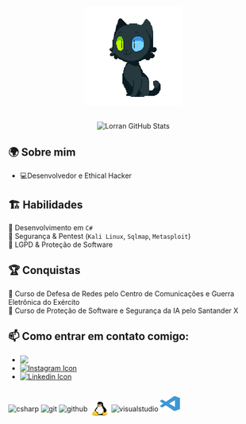 <div align="center">  
<img src="https://github.com/lorran2609/lorran2609/raw/main/3frd.gif"/>
</div>

##

<div align="center">  
  <img width="49%" height="195px" src="https://github-readme-stats.vercel.app/api?username=lorran2609&show_icons=true&count_private=true&hide_border=true&title_color=4169E1&icon_color=4169E1&text_color=c9d1d9&bg_color=0d1117&count_private=true&stars=42&repos=67" alt="Lorran GitHub Stats"/> 
</div>

## 🌍 **Sobre mim**  
- 💻Desenvolvedor e Ethical Hacker 

## 🏗️ **Habilidades**  
🔹 Desenvolvimento em `C#`  
🔹 Segurança & Pentest (`Kali Linux`, `Sqlmap`, `Metasploit`)  
🔹 LGPD & Proteção de Software

## 🏆 **Conquistas**
🏅 Curso de Defesa de Redes pelo Centro de Comunicações e Guerra Eletrônica do Exército  
🏅 Curso de Proteção de Software e Segurança da IA pelo Santander X  

## 📫 **Como entrar em contato comigo:** </h3>
  <ul>
    <li><a href="https://api.whatsapp.com/send?phone=5528999142609" style="color: white;">
      <img src="https://img.shields.io/badge/WhatsApp-25D366?style=for-the-badge&logo=whatsapp&logoColor=white" alt="Whatsapp Icon"/>
      </a></li>
    <li><a href="https://www.instagram.com/lorrangm/">
      <img src="https://img.shields.io/badge/Instagram-E4405F?style=for-the-badge&logo=instagram&logoColor=white" alt="Instagram Icon"/></a></li>
    <li><a href="https://br.linkedin.com/in/lorran-gomes-moreira-1429b0332">
      <img src="https://img.shields.io/badge/LinkedIn-0077B5?style=for-the-badge&logo=linkedin&logoColor=white" alt="Linkedin Icon"/></a></li>
  </ul>
   <div style="display: inline-block"><br>
    <img align="center" height="30" width="40" alt="csharp" src="https://cdn.jsdelivr.net/gh/devicons/devicon/icons/csharp/csharp-original.svg"></img>
    <img align="center" height="30" width="40" alt="git" src="https://cdn.jsdelivr.net/gh/devicons/devicon/icons/git/git-original.svg"></img>
    <img align="center" height="30" width="40" alt="github" src="https://cdn.jsdelivr.net/gh/devicons/devicon/icons/github/github-original.svg"></img>
    <img align="center" height="30" width="40" alt="linux" src="https://github.com/devicons/devicon/blob/v2.16.0/icons/linux/linux-original.svg"></img>
    <img align="center" height="30" width="40" alt="visualstudio" src="https://cdn.jsdelivr.net/gh/devicons/devicon/icons/visualstudio/visualstudio-plain.svg"></img>
    <img aling="center" height="30" width="40" alt="vscode" src="https://github.com/devicons/devicon/blob/v2.16.0/icons/vscode/vscode-plain.svg"></img>
  </div
